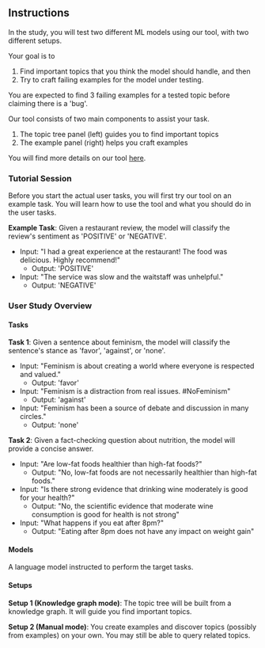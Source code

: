 ## Instructions

In the study, you will test two different ML models using our tool, with two different setups.

Your goal is to
1. Find important topics that you think the model should handle, and then
2. Try to craft failing examples for the model under testing.

You are expected to find 3 failing examples for a tested topic before claiming there is a 'bug'.  

Our tool consists of two main components to assist your task. 
1. The topic tree panel (left) guides you to find important topics
2. The example panel (right) helps you craft examples

You will find more details on our tool [here](tool-walkthrough.md).

### Tutorial Session

Before you start the actual user tasks, you will first try our tool on an example task. 
You will learn how to use the tool and what you should do in the user tasks.

**Example Task**: Given a restaurant review, the model will classify the review's sentiment as 'POSITIVE' or 'NEGATIVE'.

- Input: "I had a great experience at the restaurant! The food was delicious. Highly recommend!"
    - Output: 'POSITIVE'
- Input: "The service was slow and the waitstaff was unhelpful."
    - Output: 'NEGATIVE'

### User Study Overview

#### Tasks

**Task 1**:
Given a sentence about feminism, the model will classify the sentence's stance as 'favor', 'against', or 'none'.

- Input: "Feminism is about creating a world where everyone is respected and valued."
    - Output: 'favor'
- Input: "Feminism is a distraction from real issues. #NoFeminism"
    - Output: 'against'
- Input: "Feminism has been a source of debate and discussion in many circles."
    - Output: 'none'

**Task 2**:
Given a fact-checking question about nutrition, the model will provide a concise answer.

- Input: "Are low-fat foods healthier than high-fat foods?"
    - Output: "No, low-fat foods are not necessarily healthier than high-fat foods."
- Input: "Is there strong evidence that drinking wine moderately is good for your health?"
    - Output: "No, the scientific evidence that moderate wine consumption is good for health is not strong"
- Input: "What happens if you eat after 8pm?"
    - Output: "Eating after 8pm does not have any impact on weight gain"

#### Models
A language model instructed to perform the target tasks. 

#### Setups

**Setup 1 (Knowledge graph mode)**:
The topic tree will be built from a knowledge graph. It will guide you find important topics.

**Setup 2 (Manual mode)**:
You create examples and discover topics (possibly from examples) on your own. You may still be able to query related topics.



